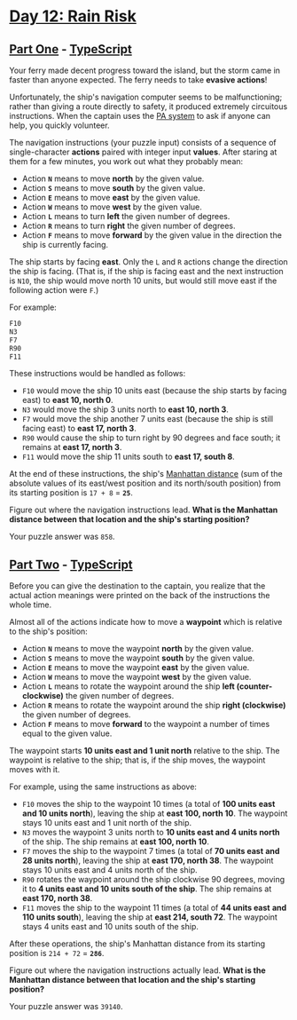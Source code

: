 # [Day 12: Rain Risk](https://adventofcode.com/2020/day/12)

## [Part One](https://adventofcode.com/2020/day/12#part1) - [TypeScript](/typescript/src/p1.ts)

Your ferry made decent progress toward the island, but the storm came in faster
than anyone expected. The ferry needs to take **evasive actions**!

Unfortunately, the ship's navigation computer seems to be malfunctioning; rather
than giving a route directly to safety, it produced extremely circuitous
instructions. When the captain uses the
[PA system](https://en.wikipedia.org/wiki/Public_address_system) to ask if
anyone can help, you quickly volunteer.

The navigation instructions (your puzzle input) consists of a sequence of
single-character **actions** paired with integer input **values**. After staring
at them for a few minutes, you work out what they probably mean:

- Action **`N`** means to move **north** by the given value.
- Action **`S`** means to move **south** by the given value.
- Action **`E`** means to move **east** by the given value.
- Action **`W`** means to move **west** by the given value.
- Action **`L`** means to turn **left** the given number of degrees.
- Action **`R`** means to turn **right** the given number of degrees.
- Action **`F`** means to move **forward** by the given value in the direction
  the ship is currently facing.

The ship starts by facing **east**. Only the `L` and `R` actions change the
direction the ship is facing. (That is, if the ship is facing east and the next
instruction is `N10`, the ship would move north 10 units, but would still move
east if the following action were `F`.)

For example:

```sh
F10
N3
F7
R90
F11
```

These instructions would be handled as follows:

- `F10` would move the ship 10 units east (because the ship starts by facing
  east) to **east 10, north 0**.
- `N3` would move the ship 3 units north to **east 10, north 3**.
- `F7` would move the ship another 7 units east (because the ship is still
  facing east) to **east 17, north 3**.
- `R90` would cause the ship to turn right by 90 degrees and face south; it
  remains at **east 17, north 3**.
- `F11` would move the ship 11 units south to **east 17, south 8**.

At the end of these instructions, the ship's
[Manhattan distance](https://en.wikipedia.org/wiki/Manhattan_distance) (sum of
the absolute values of its east/west position and its north/south position) from
its starting position is `17 + 8` = **`25`**.

Figure out where the navigation instructions lead. **What is the Manhattan**
**distance between that location and the ship's starting position?**

Your puzzle answer was `858`.

## [Part Two](https://adventofcode.com/2020/day/12#part2) - [TypeScript](/solutions/typescript/src/p2.ts)

Before you can give the destination to the captain, you realize that the actual
action meanings were printed on the back of the instructions the whole time.

Almost all of the actions indicate how to move a **waypoint** which is relative
to the ship's position:

- Action **`N`** means to move the waypoint **north** by the given value.
- Action **`S`** means to move the waypoint **south** by the given value.
- Action **`E`** means to move the waypoint **east** by the given value.
- Action **`W`** means to move the waypoint **west** by the given value.
- Action **`L`** means to rotate the waypoint around the ship **left
  (counter-clockwise)** the given number of degrees.
- Action **`R`** means to rotate the waypoint around the ship **right
  (clockwise)** the given number of degrees.
- Action **`F`** means to move **forward** to the waypoint a number of times
  equal to the given value.

The waypoint starts **10 units east and 1 unit north** relative to the ship. The
waypoint is relative to the ship; that is, if the ship moves, the waypoint moves
with it.

For example, using the same instructions as above:

- `F10` moves the ship to the waypoint 10 times (a total of **100 units east**
  **and 10 units north**), leaving the ship at **east 100, north 10**. The
  waypoint stays 10 units east and 1 unit north of the ship.
- `N3` moves the waypoint 3 units north to **10 units east and 4 units north**
  of the ship. The ship remains at **east 100, north 10**.
- `F7` moves the ship to the waypoint 7 times (a total of **70 units east**
  **and 28 units north**), leaving the ship at **east 170, north 38**. The
  waypoint stays 10 units east and 4 units north of the ship.
- `R90` rotates the waypoint around the ship clockwise 90 degrees, moving it to
  **4 units east and 10 units south of the ship**. The ship remains at **east
  170, north 38**.
- `F11` moves the ship to the waypoint 11 times (a total of **44 units east**
  **and 110 units south**), leaving the ship at **east 214, south 72**. The
  waypoint stays 4 units east and 10 units south of the ship.

After these operations, the ship's Manhattan distance from its starting position
is `214 + 72` = **`286`**.

Figure out where the navigation instructions actually lead. **What is the**
**Manhattan distance between that location and the ship's starting position?**

Your puzzle answer was `39140`.
